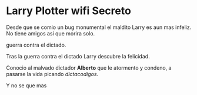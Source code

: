 # Larry Plotter wifi Secreto

Desde que se comio un bug monumental el maldito Larry es aun mas infeliz.
No tiene amigos asi que morira solo.

guerra contra el dictado.

Tras la guerra contra el dictado Larry descubre la felicidad.

Conocio al malvado dictador **Alberto** que le atormento y condeno,
a pasarse la vida picando *dictacodigos*.


Y no se que mas
